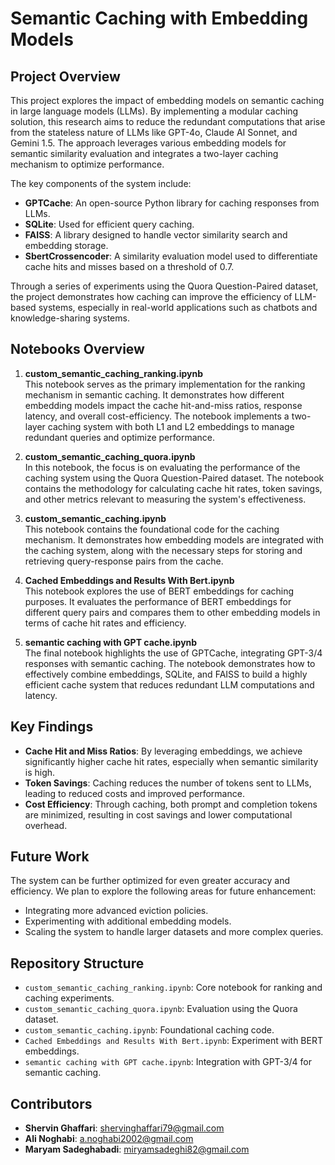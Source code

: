 # **Semantic Caching with Embedding Models**

## **Project Overview**
This project explores the impact of embedding models on semantic caching in large language models (LLMs). By implementing a modular caching solution, this research aims to reduce the redundant computations that arise from the stateless nature of LLMs like GPT-4o, Claude AI Sonnet, and Gemini 1.5. The approach leverages various embedding models for semantic similarity evaluation and integrates a two-layer caching mechanism to optimize performance.

The key components of the system include:

- **GPTCache**: An open-source Python library for caching responses from LLMs.
- **SQLite**: Used for efficient query caching.
- **FAISS**: A library designed to handle vector similarity search and embedding storage.
- **SbertCrossencoder**: A similarity evaluation model used to differentiate cache hits and misses based on a threshold of 0.7.

Through a series of experiments using the Quora Question-Paired dataset, the project demonstrates how caching can improve the efficiency of LLM-based systems, especially in real-world applications such as chatbots and knowledge-sharing systems.

## **Notebooks Overview**

1. **custom_semantic_caching_ranking.ipynb**  
   This notebook serves as the primary implementation for the ranking mechanism in semantic caching. It demonstrates how different embedding models impact the cache hit-and-miss ratios, response latency, and overall cost-efficiency. The notebook implements a two-layer caching system with both L1 and L2 embeddings to manage redundant queries and optimize performance.

2. **custom_semantic_caching_quora.ipynb**  
   In this notebook, the focus is on evaluating the performance of the caching system using the Quora Question-Paired dataset. The notebook contains the methodology for calculating cache hit rates, token savings, and other metrics relevant to measuring the system's effectiveness.

3. **custom_semantic_caching.ipynb**  
   This notebook contains the foundational code for the caching mechanism. It demonstrates how embedding models are integrated with the caching system, along with the necessary steps for storing and retrieving query-response pairs from the cache.

4. **Cached Embeddings and Results With Bert.ipynb**  
   This notebook explores the use of BERT embeddings for caching purposes. It evaluates the performance of BERT embeddings for different query pairs and compares them to other embedding models in terms of cache hit rates and efficiency.

5. **semantic caching with GPT cache.ipynb**  
   The final notebook highlights the use of GPTCache, integrating GPT-3/4 responses with semantic caching. The notebook demonstrates how to effectively combine embeddings, SQLite, and FAISS to build a highly efficient cache system that reduces redundant LLM computations and latency.

## **Key Findings**
- **Cache Hit and Miss Ratios**: By leveraging embeddings, we achieve significantly higher cache hit rates, especially when semantic similarity is high.
- **Token Savings**: Caching reduces the number of tokens sent to LLMs, leading to reduced costs and improved performance.
- **Cost Efficiency**: Through caching, both prompt and completion tokens are minimized, resulting in cost savings and lower computational overhead.

## **Future Work**
The system can be further optimized for even greater accuracy and efficiency. We plan to explore the following areas for future enhancement:
- Integrating more advanced eviction policies.
- Experimenting with additional embedding models.
- Scaling the system to handle larger datasets and more complex queries.

## **Repository Structure**
- `custom_semantic_caching_ranking.ipynb`: Core notebook for ranking and caching experiments.
- `custom_semantic_caching_quora.ipynb`: Evaluation using the Quora dataset.
- `custom_semantic_caching.ipynb`: Foundational caching code.
- `Cached Embeddings and Results With Bert.ipynb`: Experiment with BERT embeddings.
- `semantic caching with GPT cache.ipynb`: Integration with GPT-3/4 for semantic caching.

## Contributors

- **Shervin Ghaffari**: shervinghaffari79@gmail.com
- **Ali Noghabi**: a.noghabi2002@gmail.com
- **Maryam Sadeghabadi**: miryamsadeghi82@gmail.com
